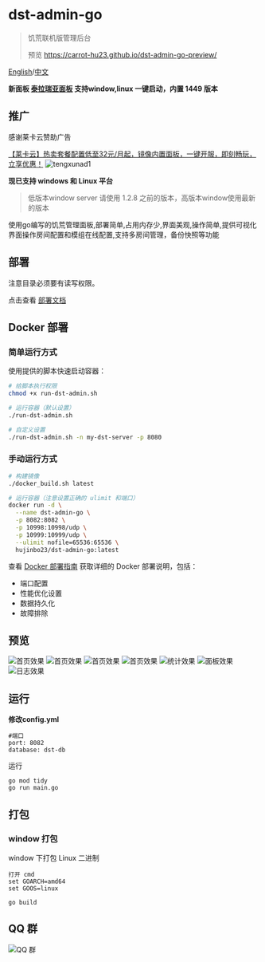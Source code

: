 # dst-admin-go
> 饥荒联机版管理后台
> 
> 预览 https://carrot-hu23.github.io/dst-admin-go-preview/

[English](README-EN.md)/[中文](README.md)

**新面板 [泰拉瑞亚面板](https://github.com/carrot-hu23/terraria-panel-app) 支持window,linux 一键启动，内置 1449 版本**

## 推广
感谢莱卡云赞助广告

[【莱卡云】热卖套餐配置低至32元/月起，镜像内置面板，一键开服，即刻畅玩，立享优惠！](https://www.lcayun.com/aff/OYXIWEQC)
![tengxunad1](docs/image/莱卡云游戏面板.png)


**现已支持 windows 和 Linux 平台**
> 低版本window server 请使用 1.2.8 之前的版本，高版本window使用最新的版本

使用go编写的饥荒管理面板,部署简单,占用内存少,界面美观,操作简单,提供可视化界面操作房间配置和模组在线配置,支持多房间管理，备份快照等功能

## 部署
注意目录必须要有读写权限。

点击查看 [部署文档](https://carrot-hu23.github.io/dst-admin-go-docs/)

## Docker 部署

### 简单运行方式

使用提供的脚本快速启动容器：

```bash
# 给脚本执行权限
chmod +x run-dst-admin.sh

# 运行容器（默认设置）
./run-dst-admin.sh

# 自定义设置
./run-dst-admin.sh -n my-dst-server -p 8080
```

### 手动运行方式

```bash
# 构建镜像
./docker_build.sh latest

# 运行容器（注意设置正确的 ulimit 和端口）
docker run -d \
  --name dst-admin-go \
  -p 8082:8082 \
  -p 10998:10998/udp \
  -p 10999:10999/udp \
  --ulimit nofile=65536:65536 \
  hujinbo23/dst-admin-go:latest
```

查看 [Docker 部署指南](DOCKER_DEPLOYMENT.md) 获取详细的 Docker 部署说明，包括：
- 端口配置
- 性能优化设置
- 数据持久化
- 故障排除

## 预览

![首页效果](docs/image/登录.png)
![首页效果](docs/image/房间.png)
![首页效果](docs/image/mod.png)
![首页效果](docs/image/mod配置.png)
![统计效果](docs/image/统计.png)
![面板效果](docs/image/面板.png)
![日志效果](docs/image/日志.png)


## 运行

**修改config.yml**
```
#端口
port: 8082
database: dst-db
```


运行
```
go mod tidy
go run main.go
```

## 打包


### window 打包

window 下打包 Linux 二进制

```
打开 cmd
set GOARCH=amd64
set GOOS=linux

go build
```

## QQ 群
![QQ 群](docs/image/饥荒开服面板交流issue群聊二维码.png)


